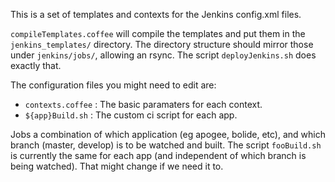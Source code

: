 This is a set of templates and contexts for the Jenkins config.xml files.

`compileTemplates.coffee` will compile the templates and put them in the
`jenkins_templates/` directory.  The directory structure should mirror those
under `jenkins/jobs/`, allowing an rsync.  The script `deployJenkins.sh` does
exactly that.

The configuration files you might need to edit are:

* `contexts.coffee` : The basic paramaters for each context.
* `${app}Build.sh` : The custom ci script for each app.

Jobs a combination of which application (eg apogee, bolide, etc), and which
branch (master, develop) is to be watched and built.  The script `fooBuild.sh`
is currently the same for each app (and independent of which branch is being
watched).  That might change if we need it to.
